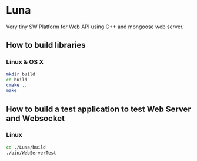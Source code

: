 # Luna
Very tiny SW Platform for Web API using C++ and mongoose web server.

## How to build libraries
### Linux & OS X
```bash
mkdir build  
cd build
cmake ..
make
```

## How to build a test application to test Web Server and Websocket
### Linux
```bash
cd ./Luna/build
./bin/WebServerTest
```
